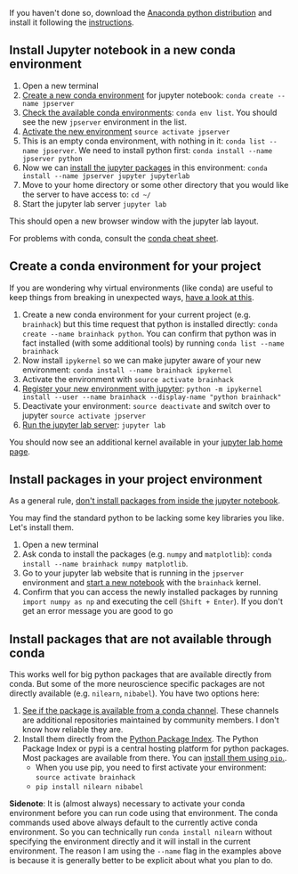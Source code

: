 


If you haven't done so, download the [Anaconda python distribution](https://www.anaconda.com/download/) and install it following the [instructions](https://conda.io/docs/user-guide/install/index.html#regular-installation).
## Install Jupyter notebook in a new conda environment
1. Open a new terminal
2. [Create a new conda environment](https://conda.io/docs/user-guide/tasks/manage-environments.html#creating-an-environment-with-commands) for jupyter notebook: `conda create --name jpserver`
3. [Check the available conda environments](https://conda.io/docs/user-guide/tasks/manage-environments.html#viewing-a-list-of-your-environments): `conda env list`. You should see the new `jpserver` environment in the list.
3. [Activate the new environment](https://conda.io/docs/user-guide/tasks/manage-environments.html#activating-an-environment) `source activate jpserver`
4. This is an empty conda environment, with nothing in it: `conda list --name jpserver`. We need to install python first: `conda install --name jpserver python`
4. Now we can [install the jupyter packages](https://conda.io/docs/user-guide/tasks/manage-pkgs.html#installing-packages) in this environment: `conda install --name jpserver jupyter jupyterlab`
5. Move to your home directory or some other directory that you would like the server to have access to: `cd ~/`
5. Start the jupyter lab server `jupyter lab`

This should open a new browser window with the jupyter lab layout.


For problems with conda, consult the [conda cheat sheet](https://conda.io/docs/_downloads/conda-cheatsheet.pdf).

## Create a conda environment for your project
If you are wondering why virtual environments (like conda) are useful to keep things from breaking in unexpected ways, [have a look at this](https://virtualenv.pypa.io/en/stable/).
1. Create a new conda environment for your current project (e.g. `brainhack`) but this time request that python is installed directly: `conda create --name brainhack python`. You can confirm that python was in fact installed (with some additional tools) by running `conda list --name brainhack`
2. Now install `ipykernel` so we can make jupyter aware of your new environment: `conda install --name brainhack ipykernel`
3. Activate the environment with `source activate brainhack`
4. [Register your new environment with jupyter](https://ipython.readthedocs.io/en/latest/install/kernel_install.html#kernels-for-different-environments): `python -m ipykernel install --user --name brainhack --display-name "python brainhack"`
5. Deactivate your environment: `source deactivate` and switch over to jupyter `source activate jpserver`
6. [Run the jupyter lab server](http://jupyterlab.readthedocs.io/en/latest/getting_started/starting.html): `jupyter lab`

You should now see an additional kernel available in your [jupyter lab home page](http://jupyterlab.readthedocs.io/en/latest/user/interface.html).

## Install packages in your project environment
As a general rule, [don't install packages from inside the jupyter notebook](https://jakevdp.github.io/blog/2017/12/05/installing-python-packages-from-jupyter/).

You may find the standard python to be lacking some key libraries you like. Let's install them.
1. Open a new terminal
2. Ask conda to install the packages (e.g. `numpy` and `matplotlib`): `conda install --name brainhack numpy matplotlib`.
3. Go to your jupyter lab website that is running in the `jpserver` environment and [start a new notebook](http://jupyterlab.readthedocs.io/en/latest/user/notebook.html) with the `brainhack` kernel.
4. Confirm that you can access the newly installed packages by running `import numpy as np` and executing the cell (`Shift + Enter`). If you don't get an error message you are good to go

## Install packages that are not available through conda
This works well for big python packages that are available directly from conda. But some of the more neuroscience specific packages are not directly available (e.g. `nilearn`, `nibabel`). You have two options here:
1. [See if the package is available from a conda channel](https://conda.io/docs/user-guide/tasks/manage-pkgs.html#installing-packages-from-anaconda-org). These channels are additional repositories maintained by community members. I don't know how reliable they are.
1. Install them directly from the [Python Package Index](https://conda.io/docs/user-guide/tasks/manage-pkgs.html#installing-non-conda-packages). The Python Package Index or pypi is a central hosting platform for python packages. Most packages are available from there. You can [install them using `pip`.](https://pip.pypa.io/en/stable/user_guide/#installing-packages).
    - When you use pip, you need to first activate your environment: `source activate brainhack`
    - `pip install nilearn nibabel`

__Sidenote__: It is (almost always) necessary to activate your conda environment before you can run code using that environment. The conda commands used above always default to the currently active conda environment. So you can technically run `conda install nilearn` without specifying the environment directly and it will install in the current environment. The reason I am using the `--name` flag in the examples above is because it is generally better to be explicit about what you plan to do.

